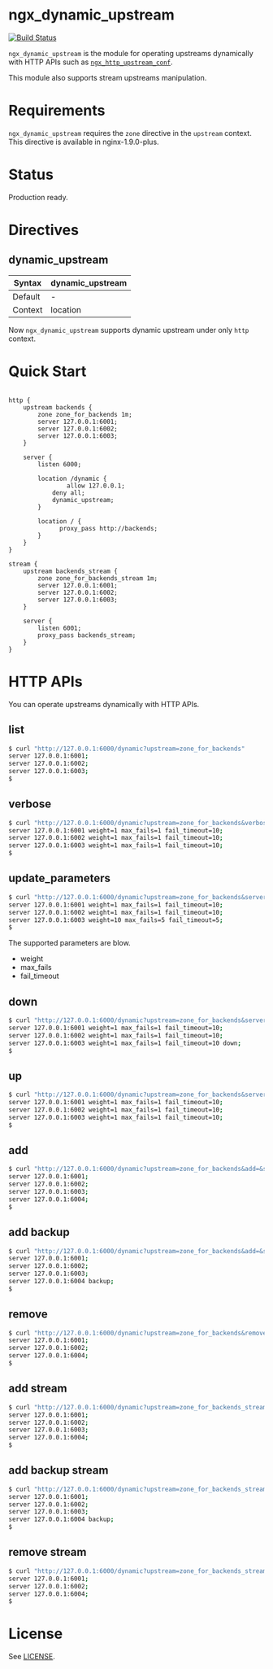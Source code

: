 # ngx_dynamic_upstream

[![Build Status](https://drone.io/github.com/cubicdaiya/ngx_dynamic_upstream/status.png)](https://drone.io/github.com/cubicdaiya/ngx_dynamic_upstream/latest)

`ngx_dynamic_upstream` is the module for operating upstreams dynamically with HTTP APIs
such as [`ngx_http_upstream_conf`](http://nginx.org/en/docs/http/ngx_http_upstream_conf_module.html).

This module also supports stream upstreams manipulation.

# Requirements

`ngx_dynamic_upstream` requires the `zone` directive in the `upstream` context.
This directive is available in nginx-1.9.0-plus.

# Status

Production ready.

# Directives

## dynamic_upstream

|Syntax |dynamic_upstream|
|-------|----------------|
|Default|-|
|Context|location|

Now `ngx_dynamic_upstream` supports dynamic upstream under only `http` context.

# Quick Start

```nginx

http {
    upstream backends {
        zone zone_for_backends 1m;
        server 127.0.0.1:6001;
        server 127.0.0.1:6002;
        server 127.0.0.1:6003;
    }

    server {
        listen 6000;

        location /dynamic {
		        allow 127.0.0.1;
            deny all;
            dynamic_upstream;
        }

        location / {
	          proxy_pass http://backends;
        }
    }
}

stream {
    upstream backends_stream {
        zone zone_for_backends_stream 1m;
        server 127.0.0.1:6001;
        server 127.0.0.1:6002;
        server 127.0.0.1:6003;
    }

    server {
        listen 6001;
        proxy_pass backends_stream;
    }
}
```

# HTTP APIs

You can operate upstreams dynamically with HTTP APIs.

## list

```bash
$ curl "http://127.0.0.1:6000/dynamic?upstream=zone_for_backends"
server 127.0.0.1:6001;
server 127.0.0.1:6002;
server 127.0.0.1:6003;
$
```

## verbose

```bash
$ curl "http://127.0.0.1:6000/dynamic?upstream=zone_for_backends&verbose="
server 127.0.0.1:6001 weight=1 max_fails=1 fail_timeout=10;
server 127.0.0.1:6002 weight=1 max_fails=1 fail_timeout=10;
server 127.0.0.1:6003 weight=1 max_fails=1 fail_timeout=10;
$
```

## update_parameters

```bash
$ curl "http://127.0.0.1:6000/dynamic?upstream=zone_for_backends&server=127.0.0.1:6003&weight=10&max_fails=5&fail_timeout=5"
server 127.0.0.1:6001 weight=1 max_fails=1 fail_timeout=10;
server 127.0.0.1:6002 weight=1 max_fails=1 fail_timeout=10;
server 127.0.0.1:6003 weight=10 max_fails=5 fail_timeout=5;
$
```

The supported parameters are blow.

 * weight
 * max_fails
 * fail_timeout

## down

```bash
$ curl "http://127.0.0.1:6000/dynamic?upstream=zone_for_backends&server=127.0.0.1:6003&down="
server 127.0.0.1:6001 weight=1 max_fails=1 fail_timeout=10;
server 127.0.0.1:6002 weight=1 max_fails=1 fail_timeout=10;
server 127.0.0.1:6003 weight=1 max_fails=1 fail_timeout=10 down;
$
```

## up

```bash
$ curl "http://127.0.0.1:6000/dynamic?upstream=zone_for_backends&server=127.0.0.1:6003&up="
server 127.0.0.1:6001 weight=1 max_fails=1 fail_timeout=10;
server 127.0.0.1:6002 weight=1 max_fails=1 fail_timeout=10;
server 127.0.0.1:6003 weight=1 max_fails=1 fail_timeout=10;
$
```

## add

```bash
$ curl "http://127.0.0.1:6000/dynamic?upstream=zone_for_backends&add=&server=127.0.0.1:6004"
server 127.0.0.1:6001;
server 127.0.0.1:6002;
server 127.0.0.1:6003;
server 127.0.0.1:6004;
$
```

## add backup

```bash
$ curl "http://127.0.0.1:6000/dynamic?upstream=zone_for_backends&add=&server=127.0.0.1:6004&backup="
server 127.0.0.1:6001;
server 127.0.0.1:6002;
server 127.0.0.1:6003;
server 127.0.0.1:6004 backup;
$
```

## remove

```bash
$ curl "http://127.0.0.1:6000/dynamic?upstream=zone_for_backends&remove=&server=127.0.0.1:6003"
server 127.0.0.1:6001;
server 127.0.0.1:6002;
server 127.0.0.1:6004;
$
```

## add stream

```bash
$ curl "http://127.0.0.1:6000/dynamic?upstream=zone_for_backends_stream&add=&server=127.0.0.1:6004&stream="
server 127.0.0.1:6001;
server 127.0.0.1:6002;
server 127.0.0.1:6003;
server 127.0.0.1:6004;
$
```

## add backup stream

```bash
$ curl "http://127.0.0.1:6000/dynamic?upstream=zone_for_backends_stream&add=&server=127.0.0.1:6004&backup=&stream="
server 127.0.0.1:6001;
server 127.0.0.1:6002;
server 127.0.0.1:6003;
server 127.0.0.1:6004 backup;
$
```

## remove stream

```bash
$ curl "http://127.0.0.1:6000/dynamic?upstream=zone_for_backends_stream&remove=&server=127.0.0.1:6003&stream="
server 127.0.0.1:6001;
server 127.0.0.1:6002;
server 127.0.0.1:6004;
$
```

# License

See [LICENSE](https://github.com/cubicdaiya/ngx_dynamic_upstream/blob/master/LICENSE).
